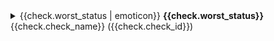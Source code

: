 <details>
    <summary>{{check.worst_status | emoticon}} <b>{{check.worst_status}}</b> {{check.check_name}} ({{check.check_id}})</summary>
    <div>

{% if not succinct %}
{% for line in check.check_rationale | split(pat="\n") %}> {{line | unindent | replace(from="\n", to="") }}
{% endfor %}
{% endif %}

{% if not succinct and proposals[check.check_id]%}
Original proposal: {{proposals[check.check_id]}}
{% endif %}

{% for result in check.subresults |sort(attribute="severity") %}
{% if not result is omitted %}

- {{result.severity | emoticon }} **{{result.severity}}** {% if result is containing("message") %}{{result.message}}{% endif %} {%if result.code%}[code: {{result.code}}]{%endif%}
  {% endif %}
  {% endfor %}

</div>
</details>
